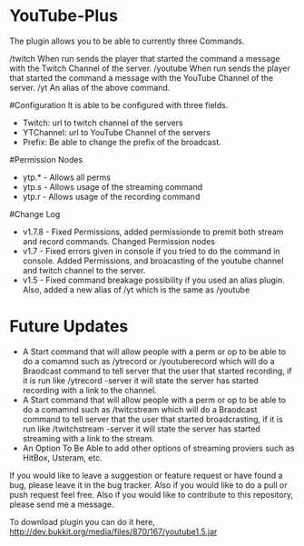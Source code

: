 # YouTube-Plus
The plugin allows you to be able to currently three Commands.

/twitch When run sends the player that started the command a message with the Twitch Channel of the server.
/youtube When run sends the player that started the command a message with the YouTube Channel of the server.
/yt An alias of the above command.

#Configuration
It is able to be configured with three fields.

* Twitch: url to twitch channel of the servers
* YTChannel: url to YouTube Channel of the servers
* Prefix: Be able to change the prefix of the broadcast.

#Permission Nodes
* ytp.* - Allows all perms
* ytp.s - Allows usage of the streaming command
* ytp.r - Allows usage of the recording command

#Change Log
* v1.7.8 - Fixed Permissions, added permissionde to premit both stream and record commands. Changed Permission nodes
* v1.7 - Fixed errors given in console if you tried to do the command in console. Added Permissions, and broacasting of the youtube channel and twitch channel to the server.
* v1.5 - Fixed command breakage possibility if you used an alias plugin. Also, added a new alias of /yt which is the same as /youtube

# Future Updates 
* A Start command that will allow people with a perm or op to be able to do a comamnd such as /ytrecord or /youtuberecord which will do a Braodcast command to tell server that the user that started recording, if it is run like /ytrecord -server it will state the server has started recording with a link to the channel.
* A Start command that will allow people with a perm or op to be able to do a comamnd such as /twitcstream which will do a Braodcast command to tell server that the user that started broadcrasting, if it is run like /twitchstream -server it will state the server has started streaming with a link to the stream.
* An Option To Be Able to add other options of streaming proviers such as HitBox, Usteram, etc.

If you would like to leave a suggestion or feature request or have found a bug, please leave it in the bug tracker. Also if you would like to do a pull or push request feel free. Also if you would like to contribute to this repository, please send me a message.


To download plugin you can do it here, http://dev.bukkit.org/media/files/870/167/youtube1.5.jar

